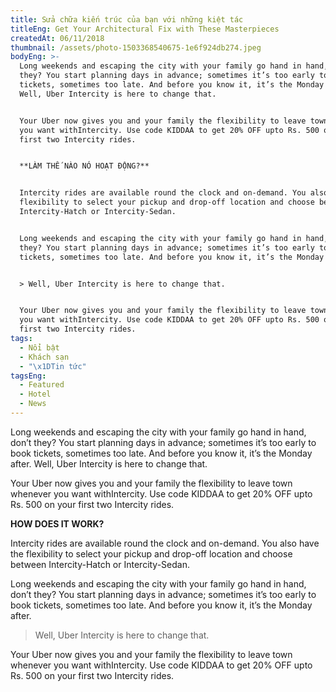 ```yaml
---
title: Sửa chữa kiến trúc của bạn với những kiệt tác
titleEng: Get Your Architectural Fix with These Masterpieces
createdAt: 06/11/2018
thumbnail: /assets/photo-1503368540675-1e6f924db274.jpeg
bodyEng: >-
  Long weekends and escaping the city with your family go hand in hand, don’t
  they? You start planning days in advance; sometimes it’s too early to book
  tickets, sometimes too late. And before you know it, it’s the Monday after.
  Well, Uber Intercity is here to change that.


  Your Uber now gives you and your family the flexibility to leave town whenever
  you want withIntercity. Use code KIDDAA to get 20% OFF upto Rs. 500 on your
  first two Intercity rides.


  **LÀM THẾ NÀO NÓ HOẠT ĐỘNG?**


  Intercity rides are available round the clock and on-demand. You also have the
  flexibility to select your pickup and drop-off location and choose between
  Intercity-Hatch or Intercity-Sedan.


  Long weekends and escaping the city with your family go hand in hand, don’t
  they? You start planning days in advance; sometimes it’s too early to book
  tickets, sometimes too late. And before you know it, it’s the Monday after.


  > Well, Uber Intercity is here to change that.


  Your Uber now gives you and your family the flexibility to leave town whenever
  you want withIntercity. Use code KIDDAA to get 20% OFF upto Rs. 500 on your
  first two Intercity rides.
tags:
  - Nổi bật
  - Khách sạn
  - "\x1DTin tức"
tagsEng:
  - Featured
  - Hotel
  - News
---
```

Long weekends and escaping the city with your family go hand in hand, don’t they? You start planning days in advance; sometimes it’s too early to book tickets, sometimes too late. And before you know it, it’s the Monday after. Well, Uber Intercity is here to change that.

Your Uber now gives you and your family the flexibility to leave town whenever you want withIntercity. Use code KIDDAA to get 20% OFF upto Rs. 500 on your first two Intercity rides.

**HOW DOES IT WORK?**

Intercity rides are available round the clock and on-demand. You also have the flexibility to select your pickup and drop-off location and choose between Intercity-Hatch or Intercity-Sedan.

Long weekends and escaping the city with your family go hand in hand, don’t they? You start planning days in advance; sometimes it’s too early to book tickets, sometimes too late. And before you know it, it’s the Monday after.

> Well, Uber Intercity is here to change that.

Your Uber now gives you and your family the flexibility to leave town whenever you want withIntercity. Use code KIDDAA to get 20% OFF upto Rs. 500 on your first two Intercity rides.
